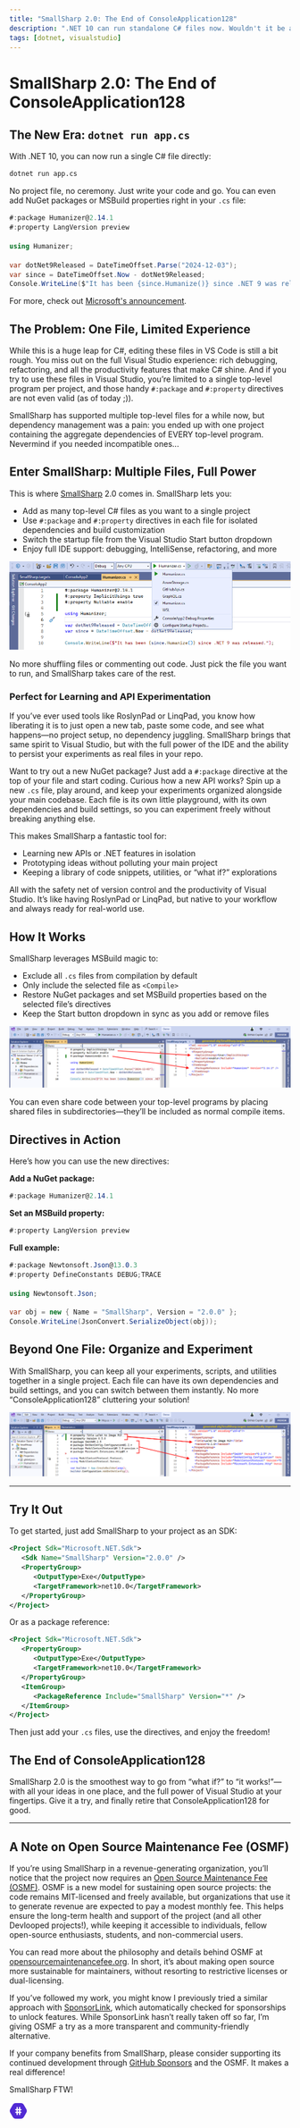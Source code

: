```yaml
---
title: "SmallSharp 2.0: The End of ConsoleApplication128"
description: ".NET 10 can run standalone C# files now. Wouldn't it be awesome if you could edit them in Visual Studio with the full power of its editor and ebugger? Moreover, wouldn't it be awesome to be able to keep multiple such files in a SINGLE project and just select the startup one and have package references and MSBuild properties automatically figured out from its #:package and #:property directives? This is precisely what SmallSharp allows. Read on to learn more!"
tags: [dotnet, visualstudio]
---
```


# SmallSharp 2.0: The End of ConsoleApplication128

## The New Era: `dotnet run app.cs`

With .NET 10, you can now run a single C# file directly:

```sh
dotnet run app.cs
```

No project file, no ceremony. Just write your code and go. You can even add NuGet packages or MSBuild properties right in your `.cs` file:

```csharp
#:package Humanizer@2.14.1
#:property LangVersion preview

using Humanizer;

var dotNet9Released = DateTimeOffset.Parse("2024-12-03");
var since = DateTimeOffset.Now - dotNet9Released;
Console.WriteLine($"It has been {since.Humanize()} since .NET 9 was released.");
```

For more, check out [Microsoft's announcement](https://devblogs.microsoft.com/dotnet/announcing-dotnet-run-app/).

## The Problem: One File, Limited Experience

While this is a huge leap for C#, editing these files in VS Code is still a bit rough. You miss out on the full Visual Studio experience: rich debugging, refactoring, and all the productivity features that make C# shine. And if you try to use these files in Visual Studio, you’re limited to a single top-level program per project, and those handy `#:package` and `#:property` directives are not even valid (as of today ;)).

SmallSharp has supported multiple top-level files for a while now, but dependency management was a pain: you ended up with one project 
containing the aggregate dependencies of EVERY top-level program. Nevermind if you needed incompatible ones...

## Enter SmallSharp: Multiple Files, Full Power

This is where [SmallSharp](https://github.com/devlooped/SmallSharp) 2.0 comes in. SmallSharp lets you:

- Add as many top-level C# files as you want to a single project
- Use `#:package` and `#:property` directives in each file for isolated dependencies and build customization
- Switch the startup file from the Visual Studio Start button dropdown
- Enjoy full IDE support: debugging, IntelliSense, refactoring, and more

![Start Button Dropdown](https://raw.githubusercontent.com/devlooped/SmallSharp/main/assets/img/launchSettings.png)

No more shuffling files or commenting out code. Just pick the file you want to run, and SmallSharp takes care of the rest.

### Perfect for Learning and API Experimentation

If you’ve ever used tools like RoslynPad or LinqPad, you know how liberating it is to just open a new tab, paste some code, and see what happens—no project setup, no dependency juggling. SmallSharp brings that same spirit to Visual Studio, but with the full power of the IDE and the ability to persist your experiments as real files in your repo.

Want to try out a new NuGet package? Just add a `#:package` directive at the top of your file and start coding. Curious how a new API works? Spin up a new `.cs` file, play around, and keep your experiments organized alongside your main codebase. Each file is its own little playground, with its own dependencies and build settings, so you can experiment freely without breaking anything else.

This makes SmallSharp a fantastic tool for:

- Learning new APIs or .NET features in isolation
- Prototyping ideas without polluting your main project
- Keeping a library of code snippets, utilities, or “what if?” explorations

All with the safety net of version control and the productivity of Visual Studio. It’s like having RoslynPad or LinqPad, but native to your workflow and always ready for real-world use.



## How It Works

SmallSharp leverages MSBuild magic to:

- Exclude all `.cs` files from compilation by default
- Only include the selected file as `<Compile>`
- Restore NuGet packages and set MSBuild properties based on the selected file’s directives
- Keep the Start button dropdown in sync as you add or remove files

![Run Humanizer File](https://raw.githubusercontent.com/devlooped/SmallSharp/main/assets/img/runfile1.png)

You can even share code between your top-level programs by placing shared files in subdirectories—they’ll be included as normal compile items.

## Directives in Action

Here’s how you can use the new directives:

**Add a NuGet package:**

```csharp
#:package Humanizer@2.14.1
```

**Set an MSBuild property:**

```csharp
#:property LangVersion preview
```

**Full example:**

```csharp
#:package Newtonsoft.Json@13.0.3
#:property DefineConstants DEBUG;TRACE

using Newtonsoft.Json;

var obj = new { Name = "SmallSharp", Version = "2.0.0" };
Console.WriteLine(JsonConvert.SerializeObject(obj));
```


## Beyond One File: Organize and Experiment

With SmallSharp, you can keep all your experiments, scripts, and utilities together in a single project. Each file can have its own dependencies and build settings, and you can switch between them instantly. No more “ConsoleApplication128” cluttering your solution!

![Run MCP File](https://raw.githubusercontent.com/devlooped/SmallSharp/main/assets/img/runfile2.png)

---

## Try It Out

To get started, just add SmallSharp to your project as an SDK:

```xml
<Project Sdk="Microsoft.NET.Sdk">
   <Sdk Name="SmallSharp" Version="2.0.0" />
   <PropertyGroup>
      <OutputType>Exe</OutputType>
      <TargetFramework>net10.0</TargetFramework>
   </PropertyGroup>
</Project>
```

Or as a package reference:

```xml
<Project Sdk="Microsoft.NET.Sdk">
   <PropertyGroup>
      <OutputType>Exe</OutputType>
      <TargetFramework>net10.0</TargetFramework>
   </PropertyGroup>
   <ItemGroup>
      <PackageReference Include="SmallSharp" Version="*" />
   </ItemGroup>
</Project>
```

Then just add your `.cs` files, use the directives, and enjoy the freedom!



## The End of ConsoleApplication128

SmallSharp 2.0 is the smoothest way to go from “what if?” to “it works!”—with all your ideas in one place, and the full power of Visual Studio at your fingertips. Give it a try, and finally retire that ConsoleApplication128 for good.

---

## A Note on Open Source Maintenance Fee (OSMF)

If you’re using SmallSharp in a revenue-generating organization, you’ll notice that the project now requires an [Open Source Maintenance Fee (OSMF)](https://opensourcemaintenancefee.org/). OSMF is a new model for sustaining open source projects: the code remains MIT-licensed and freely available, but organizations that use it to generate revenue are expected to pay a modest monthly fee. This helps ensure the long-term health and support of the project (and all other Devlooped projects!), while keeping it accessible to individuals, fellow open-source enthusiasts, students, and non-commercial users.

You can read more about the philosophy and details behind OSMF at [opensourcemaintenancefee.org](https://opensourcemaintenancefee.org/). In short, it’s about making open source more sustainable for maintainers, without resorting to restrictive licenses or dual-licensing.

If you’ve followed my work, you might know I previously tried a similar approach with [SponsorLink](https://www.devlooped.com/SponsorLink/), which automatically checked for sponsorships to unlock features. While SponsorLink hasn’t really taken off so far, I’m giving OSMF a try as a more transparent and community-friendly alternative.

If your company benefits from SmallSharp, please consider supporting its continued development through [GitHub Sponsors](https://github.com/sponsors/devlooped) and the OSMF. It makes a real difference!


SmallSharp FTW!

![SmallSharp Icon](https://raw.githubusercontent.com/devlooped/SmallSharp/main/assets/img/icon-32.png)